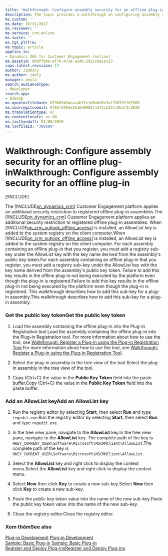 ```yaml
---
title: 'Walkthrough: Configure assembly security for an offline plug-in  (Developer Guide for Dynamics 365 for Customer Engagement)| MicrosoftDocs'
description: The topic provides a walkthrough on configuring assembly security for an offline plug-in.
ms.custom: ''
ms.date: 10/31/2017
ms.reviewer: ''
ms.service: crm-online
ms.suite: ''
ms.tgt_pltfrm: ''
ms.topic: article
applies_to:
- Dynamics 365 for Customer Engagement (online)
ms.assetid: bb9ff0b6-ef76-473e-a24b-2921c8acec23
caps.latest.revision: 12
author: JimDaly
ms.author: jdaly
manager: amyla
search.audienceType:
- developer
search.app:
- D365CE
ms.openlocfilehash: 079b09494eac4b7fefd0a0d8e3a1290331f62568
ms.sourcegitcommit: 9f0efd59de16a6d9902fa372cb25fc0baf1c2838
ms.translationtype: HT
ms.contentlocale: vi-VN
ms.lasthandoff: 01/08/2019
ms.locfileid: "388690"
---
```

# <a name="walkthrough-configure-assembly-security-for-an-offline-plug-in"></a><span data-ttu-id="7da05-103">Walkthrough: Configure assembly security for an offline plug-in</span><span class="sxs-lookup"><span data-stu-id="7da05-103">Walkthrough: Configure assembly security for an offline plug-in</span></span>

[!INCLUDE[](../includes/cc_applies_to_update_9_0_0.md)]

<span data-ttu-id="7da05-104">The [!INCLUDE[pn_dynamics_crm](../includes/pn-dynamics-crm.md)] Customer Engagement platform applies an additional security restriction to registered offline plug-in assemblies.</span><span class="sxs-lookup"><span data-stu-id="7da05-104">The [!INCLUDE[pn_dynamics_crm](../includes/pn-dynamics-crm.md)] Customer Engagement platform applies an additional security restriction to registered offline plug-in assemblies.</span></span> <span data-ttu-id="7da05-105">When [!INCLUDE[pn_crm_outlook_offline_access](../includes/pn-crm-outlook-offline-access.md)] is installed, an AllowList key is added to the system registry on the client computer.</span><span class="sxs-lookup"><span data-stu-id="7da05-105">When [!INCLUDE[pn_crm_outlook_offline_access](../includes/pn-crm-outlook-offline-access.md)] is installed, an AllowList key is added to the system registry on the client computer.</span></span> <span data-ttu-id="7da05-106">For each assembly containing an offline plug-in that you register, you must add a registry sub-key under the AllowList key with the key name derived from the assembly's public key token.</span><span class="sxs-lookup"><span data-stu-id="7da05-106">For each assembly containing an offline plug-in that you register, you must add a registry sub-key under the AllowList key with the key name derived from the assembly's public key token.</span></span> <span data-ttu-id="7da05-107">Failure to add this key results in the offline plug-in not being executed by the platform even though the plug-in is registered.</span><span class="sxs-lookup"><span data-stu-id="7da05-107">Failure to add this key results in the offline plug-in not being executed by the platform even though the plug-in is registered.</span></span> <span data-ttu-id="7da05-108">This walkthrough describes how to add this sub-key for a plug-in assembly.</span><span class="sxs-lookup"><span data-stu-id="7da05-108">This walkthrough describes how to add this sub-key for a plug-in assembly.</span></span>  
  
### <a name="get-the-public-key-token"></a><span data-ttu-id="7da05-109">Get the public key token</span><span class="sxs-lookup"><span data-stu-id="7da05-109">Get the public key token</span></span>  
  
1.  <span data-ttu-id="7da05-110">Load the assembly containing the offline plug-in into the Plug-in Registration tool.</span><span class="sxs-lookup"><span data-stu-id="7da05-110">Load the assembly containing the offline plug-in into the Plug-in Registration tool.</span></span> <span data-ttu-id="7da05-111">For more information about how to use the tool, see [Walkthrough: Register a Plug-in using the Plug-in Registration Tool](walkthrough-register-plugin-using-plugin-registration-tool.md).</span><span class="sxs-lookup"><span data-stu-id="7da05-111">For more information about how to use the tool, see [Walkthrough: Register a Plug-in using the Plug-in Registration Tool](walkthrough-register-plugin-using-plugin-registration-tool.md).</span></span>  
  
2.  <span data-ttu-id="7da05-112">Select the plug-in assembly in the tree view of the tool.</span><span class="sxs-lookup"><span data-stu-id="7da05-112">Select the plug-in assembly in the tree view of the tool.</span></span>  
  
3.  <span data-ttu-id="7da05-113">Copy (Ctrl+C) the value in the **Public Key Token** field into the paste buffer.</span><span class="sxs-lookup"><span data-stu-id="7da05-113">Copy (Ctrl+C) the value in the **Public Key Token** field into the paste buffer.</span></span>  
  
### <a name="add-an-allowlist-key"></a><span data-ttu-id="7da05-114">Add an AllowList key</span><span class="sxs-lookup"><span data-stu-id="7da05-114">Add an AllowList key</span></span>  
  
1.  <span data-ttu-id="7da05-115">Run the registry editor by selecting **Start**, then select **Run** and type `regedit.exe`.</span><span class="sxs-lookup"><span data-stu-id="7da05-115">Run the registry editor by selecting **Start**, then select **Run** and type `regedit.exe`.</span></span>  
  
2.  <span data-ttu-id="7da05-116">In the tree view pane, navigate to the **AllowList** key.</span><span class="sxs-lookup"><span data-stu-id="7da05-116">In the tree view pane, navigate to the **AllowList** key.</span></span> <span data-ttu-id="7da05-117">The complete path of the key is `HKEY_CURRENT_USER\Software\Microsoft\MSCRMClient\AllowList`.</span><span class="sxs-lookup"><span data-stu-id="7da05-117">The complete path of the key is `HKEY_CURRENT_USER\Software\Microsoft\MSCRMClient\AllowList`.</span></span>  
  
3.  <span data-ttu-id="7da05-118">Select the **AllowList** key and right click to display the context menu.</span><span class="sxs-lookup"><span data-stu-id="7da05-118">Select the **AllowList** key and right click to display the context menu.</span></span>  
  
4.  <span data-ttu-id="7da05-119">Select **New** then click **Key** to create a new sub-key.</span><span class="sxs-lookup"><span data-stu-id="7da05-119">Select **New** then click **Key** to create a new sub-key.</span></span>  
  
5.  <span data-ttu-id="7da05-120">Paste the public key token value into the name of the new sub-key.</span><span class="sxs-lookup"><span data-stu-id="7da05-120">Paste the public key token value into the name of the new sub-key.</span></span>  
  
6.  <span data-ttu-id="7da05-121">Close the registry editor.</span><span class="sxs-lookup"><span data-stu-id="7da05-121">Close the registry editor.</span></span>  
  
### <a name="see-also"></a><span data-ttu-id="7da05-122">Xem thêm</span><span class="sxs-lookup"><span data-stu-id="7da05-122">See also</span></span>  
 <span data-ttu-id="7da05-123">[Plug-in Development](plugin-development.md) </span><span class="sxs-lookup"><span data-stu-id="7da05-123">[Plug-in Development](plugin-development.md) </span></span>  
 <span data-ttu-id="7da05-124">[Sample: Basic Plug-in](sample-create-basic-plugin.md) </span><span class="sxs-lookup"><span data-stu-id="7da05-124">[Sample: Basic Plug-in](sample-create-basic-plugin.md) </span></span>  
 [<span data-ttu-id="7da05-125">Register and Deploy Plug-ins</span><span class="sxs-lookup"><span data-stu-id="7da05-125">Register and Deploy Plug-ins</span></span>](register-deploy-plugins.md)
